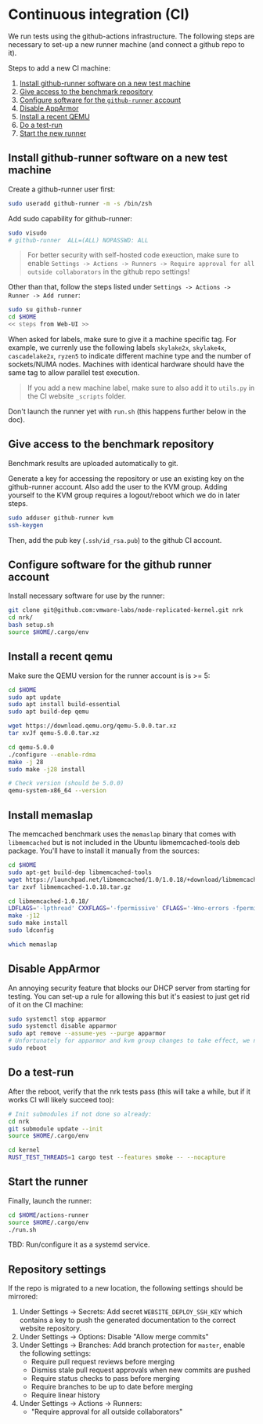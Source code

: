 # Continuous integration (CI)

We run tests using the github-actions infrastructure. The following steps are
necessary to set-up a new runner machine (and connect a github repo to it).

Steps to add a new CI machine:

  1. [Install github-runner software on a new test machine](#install-github-runner-software-on-a-new-test-machine)
  1. [Give access to the benchmark repository](#give-access-to-the-benchmark-repository)
  1. [Configure software for the `github-runner` account](#configure-software-for-the-github-runner-account)
  1. [Disable AppArmor](#disable-apparmor)
  1. [Install a recent QEMU](#install-a-recent-qemu)
  1. [Do a test-run](#do-a-test-run)
  1. [Start the new runner](#start-the-runner)

## Install github-runner software on a new test machine

Create a github-runner user first:

```bash
sudo useradd github-runner -m -s /bin/zsh
```

Add sudo capability for github-runner:

```bash
sudo visudo
# github-runner  ALL=(ALL) NOPASSWD: ALL
```

> For better security with self-hosted code exeuction, make sure to enable
> `Settings -> Actions -> Runners -> Require approval for all outside collaborators`
> in the github repo settings!

Other than that, follow the steps listed under `Settings -> Actions -> Runner ->
Add runner`:

```bash
sudo su github-runner
cd $HOME
<< steps from Web-UI >>
```

When asked for labels, make sure to give it a machine specific tag. For example,
we currenly use the following labels `skylake2x`, `skylake4x`, `cascadelake2x`,
`ryzen5` to indicate different machine type and the number of sockets/NUMA
nodes. Machines with identical hardware should have the same tag to allow
parallel test execution.

> If you add a new machine label, make sure to also add it to `utils.py` in the
> CI website `_scripts` folder.

Don't launch the runner yet with `run.sh` (this happens further below in the doc).

## Give access to the benchmark repository

Benchmark results are uploaded automatically to git.

Generate a key for accessing the repository or use an existing key on the
github-runner account. Also add the user to the KVM group. Adding yourself to
the KVM group requires a logout/reboot which we do in later steps.

```bash
sudo adduser github-runner kvm
ssh-keygen
```

Then, add the pub key (`.ssh/id_rsa.pub`) to the github CI account.

## Configure software for the github runner account

Install necessary software for use by the runner:

```bash
git clone git@github.com:vmware-labs/node-replicated-kernel.git nrk
cd nrk/
bash setup.sh
source $HOME/.cargo/env
```

## Install a recent qemu

Make sure the QEMU version for the runner account is is >= 5:

```bash
cd $HOME
sudo apt update
sudo apt install build-essential
sudo apt build-dep qemu

wget https://download.qemu.org/qemu-5.0.0.tar.xz
tar xvJf qemu-5.0.0.tar.xz

cd qemu-5.0.0
./configure --enable-rdma
make -j 28
sudo make -j28 install

# Check version (should be 5.0.0)
qemu-system-x86_64 --version
```

## Install memaslap

The memcached benchmark uses the `memaslap` binary that comes with
`libmemcached` but is not included in the Ubuntu libmemcached-tools deb package.
You'll have to install it manually from the sources:

```bash
cd $HOME
sudo apt-get build-dep libmemcached-tools
wget https://launchpad.net/libmemcached/1.0/1.0.18/+download/libmemcached-1.0.18.tar.gz
tar zxvf libmemcached-1.0.18.tar.gz

cd libmemcached-1.0.18/
LDFLAGS='-lpthread' CXXFLAGS='-fpermissive' CFLAGS='-Wno-errors -fpermissive' ./configure --enable-memaslap --with-pthread=yes
make -j12
sudo make install
sudo ldconfig

which memaslap
```

## Disable AppArmor

An annoying security feature that blocks our DHCP server from starting for
testing. You can set-up a rule for allowing this but it's easiest to just get
rid of it on the CI machine:

```bash
sudo systemctl stop apparmor
sudo systemctl disable apparmor
sudo apt remove --assume-yes --purge apparmor
# Unfortunately for apparmor and kvm group changes to take effect, we need to reboot:
sudo reboot
```

## Do a test-run

After the reboot, verify that the nrk tests pass (this will take a while, but if
it works CI will likely succeed too):

```bash
# Init submodules if not done so already:
cd nrk
git submodule update --init
source $HOME/.cargo/env

cd kernel
RUST_TEST_THREADS=1 cargo test --features smoke -- --nocapture
```

## Start the runner

Finally, launch the runner:

```bash
cd $HOME/actions-runner
source $HOME/.cargo/env
./run.sh
```

TBD: Run/configure it as a systemd service.

## Repository settings

If the repo is migrated to a new location, the following settings should be mirrored:

1. Under Settings -> Secrets: Add secret `WEBSITE_DEPLOY_SSH_KEY` which contains
   a key to push the generated documentation to the correct website repository.
1. Under Settings -> Options: Disable "Allow merge commits"
1. Under Settings -> Branches: Add branch protection for `master`, enable the following settings:
   - Require pull request reviews before merging
   - Dismiss stale pull request approvals when new commits are pushed
   - Require status checks to pass before merging
   - Require branches to be up to date before merging
   - Require linear history
1. Under Settings -> Actions -> Runners:
   - "Require approval for all outside collaborators"
